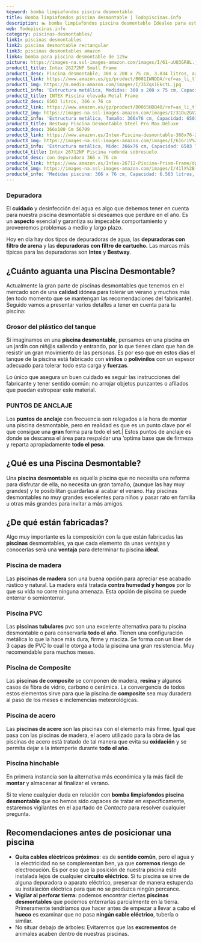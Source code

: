 ```yaml
---
keyword: bomba limpiafondos piscina desmontable
title: Bomba limpiafondos piscina desmontable | Todopiscinas.info
description: 🏊 bomba limpiafondos piscina desmontable Ideales para este verano 2021. Aquí puedes comprar bomba limpiafondos piscina desmontable y comparar con otras similares. No dejes escapar bomba limpiafondos piscina desmontable a un precio realmente tentador.
web: Todopiscinas.info
category: piscinas-desmontables/
link1: piscinas desmontables
link2: piscina desmontable rectangular
link3: piscinas desmontables amazon
link4: bomba para piscina desmontable de 125w
picture: https://images-na.ssl-images-amazon.com/images/I/61-uUQ3GR8L.jpg
product1_title: Intex 28272NP Small Frame
product1_desc: Piscina desmontable, 300 x 200 x 75 cm, 3.834 litros, azul
product1_link: https://www.amazon.es/gp/product/B001IWNDDA/ref=as_li_tl?ie=UTF8&camp=3638&creative=24630&creativeASIN=B001IWNDDA&linkCode=as2&tag=todopiscinas0e-21&linkId=25b9d647487c889cb6ef56ed63f50ca1
product1_img: https://m.media-amazon.com/images/I/31ZqsiEkctL.jpg
product1_info: 'Estructura metálica, Medidas: 300 x 200 x 75 cm, Capacidad: 3.834 litros, Para 6 personas (+ 6 años), Fácil montaje, Forma rectangular'
product2_title: INTEX Piscina elevada Metal Frame
product2_desc: 6503 litros, 366 x 76 cm
product2_link: https://www.amazon.es/gp/product/B0065HDQ4O/ref=as_li_tl?ie=UTF8&camp=3638&creative=24630&creativeASIN=B0065HDQ4O&linkCode=as2&tag=todopiscinas0e-21&linkId=ed2430e3ba564d3527ee103df33ed7b3
product2_img: https://images-na.ssl-images-amazon.com/images/I/31Ou2GV2SAL.jpg
product2_info: 'Estructura metálica, Tamaño: 366x76 cm, Capacidad: 6503 litros, Forma circular, De 4 a 7 personas (+6 años)'
product3_title: Bestway Piscina Desmontable Steel Pro Max Deluxe
product3_desc: 366x100 Cm 56709
product3_link: https://www.amazon.es/Intex-Piscina-desmontable-366x76-28210NP/dp/B0065HDQ4O?__mk_es_ES=%C3%85M%C3%85%C5%BD%C3%95%C3%91&crid=25UQGV9HG2INI&dchild=1&keywords=piscinas+desmontables&qid=1615854176&sprefix=piscinas+dem%2Caps%2C201&sr=8-5&linkCode=ll1&tag=todopiscinas0e-21&linkId=34f200977c6cbaab1f3f4d9ac0e64755&language=es_ES&ref_=as_li_ss_tl
product3_img: https://images-na.ssl-images-amazon.com/images/I/616riV%2BiY3L.jpg
product3_info: 'Estructura metálica, Mide: 366x76 cm, Capacidad: 6503 litros, De 4 a 7 personas mayores de 6 años, Forma circular, Tecnología Super-Tough'
product4_title: Intex 26712NP Piscina redonda sobresuelo
product4_desc: con depuradora 366 x 76 cm
product4_link: https://www.amazon.es/Intex-26712-Piscina-Prism-Frame/dp/B07FB823GL?__mk_es_ES=%C3%85M%C3%85%C5%BD%C3%95%C3%91&dchild=1&keywords=piscinas+desmontables+con+depuradora&qid=1615936418&sr=8-5&linkCode=ll1&tag=todopiscinas0e-21&linkId=d98699de7830cd471766fa1daa36de34&language=es_ES&ref_=as_li_ss_tl
product4_img: https://images-na.ssl-images-amazon.com/images/I/41lX%2B-YpibL.jpg
product4_info: 'Medidas piscina: 366 x 76 cm, Capacidad: 6.503 litros, Incluye depuradora de cartucha A, Lona resistente triple capa'
---
```




### Depuradora

El **cuidado** y desinfección del agua es algo que debemos tener en cuenta para nuestra piscina desmontable si deseamos que perdure en el año. Es un **aspecto** esencial y garantiza su impecable comportamiento y proveeremos problemas a medio y largo plazo.

Hoy en día hay dos tipos de depuradoras de agua, las **depuradoras con filtro de arena** y  las **depuradoras** **con filtro de cartucho.** Las marcas más típicas para las depuradoras son **Intex** y **Bestway**.


## ¿Cuánto aguanta una Piscina Desmontable?

Actualmente la gran parte de piscinas desmontables que tenemos en el mercado son de una **calidad** idónea para tolerar un verano y muchos más (en todo momento que se mantengan las recomendaciones del fabricante). Seguido vamos a presentar varios detalles a tener en cuenta para tu piscina:


### Grosor del plástico del tanque

Si imaginamos en una **piscina desmontable**, pensamos en una piscina en un jardín con niñ@s saliendo y entrando, por lo que tienes claro que han de resistir un gran movimiento de las personas. Es por eso que en estos días el tanque de la piscina está fabricado con **vinilos** o **polivinilos** con un espesor adecuado para tolerar todo esta carga y **fuerzas**.

Lo único que asegura un	 buen cuidado es seguir las instrucciones del fabricante y tener sentido común: no arrojar objetos punzantes o afilados que puedan estropear este material.


### PUNTOS DE ANCLAJE

Los **puntos de anclaje** con frecuencia son relegados a la hora de montar una piscina desmontable, pero en realidad es que es un punto clave por el que consigue una **gran** forma para todo el set.| Estos puntos de anclaje es donde se descansa el área para respaldar una ’optima base que de firmeza y reparta apropiadamente **todo el peso**.
## ¿Qué es una Piscina Desmontable?

Una **piscina desmontable** es aquella piscina que no necesita una reforma para disfrutar de ella, no necesita un gran tamaño, (aunque las hay muy grandes) y te posibilitan guardarlas al acabar el verano. Hay piscinas desmontables no muy grandes excelentes para niños y pasar rato en familia u otras más grandes para invitar a más amigos.

<stats-list :link1=link1 :link2=link2 :link3=link3 :link4=link4 :category=category></stats-list>


## ¿De qué  están fabricadas?

Algo muy importante es la composición con la que están fabricadas las **piscinas** desmontables, ya que cada elemento da unas ventajas y conocerlas  será una **ventaja** para determinar tu piscina **ideal**.


### Piscina de madera

Las **piscinas de madera** son una buena opción para apreciar ese acabado rústico y natural. La madera está tratada **contra humedad y hongos** por lo que su vida no corre ninguna amenaza. Esta opción de piscina se puede enterrar o semienterrar.


### Piscina  PVC

Las **piscinas tubulares** pvc son una excelente alternativa para tu piscina desmontable o para conservarla **todo el año**. Tienen una configuración metálica lo que la hace más dura, firme y maciza. Se forma con un liner de 3 capas de PVC lo cual le otorga a toda la piscina una gran resistencia. Muy recomendable para muchos meses.


### Piscina de Composite

Las **piscinas de composite** se componen de madera, **resina** y algunos casos de fibra de vidrio, carbono o cerámica. La convergencia de todos estos elementos sirve para que la piscina de **composite** sea muy duradera al paso de los meses e inclemencias meteorológicas.


### Piscina de acero

Las **piscinas de acero** son las piscinas con el elemento más firme. Igual que pasa con las piscinas de madera, el acero utilizado para la obra de las piscinas de acero está tratado de tal manera que evita su **oxidación** y se permita dejar a la intemperie durante **todo el año**.


### Piscina hinchable

En primera instancia son la alternativa más económica y la más fácil de **montar** y almacenar al finalizar el verano.

Si te viene cualquier duda en relación con **bomba limpiafondos piscina desmontable** que no hemos sido capaces de tratar en específicamente, estaremos vigilantes en el apartado de _Contacto_ para resolver cualquier pregunta.


## Recomendaciones antes de posicionar una piscina



*   **Quita cables eléctricos próximos**: es de **sentido común**, pero el agua y la electricidad no se complementan ben, ya que **corremos** riesgo de electrocución. Es por eso que la posición de nuestra piscina esté instalada lejos de cualquier **circuito eléctrico**. Si tu piscina se sirve de alguna depuradora o aparato eléctrico, preservar de manera estupenda su instalación eléctrica para que no se produzca ningún percance.
*   **Vigilar al perforar tierra:** podemos encontrar ciertas **piscinas desmontables** que podemos enterrarlas parcialmente en la tierra. Primeramente tendríamos que hacer antes de empezar a llevar a cabo el **hueco** es examinar que no pasa **ningún cable eléctrico**, tubería o similar.
*   No situar debajo de árboles: Evitaremos que las **excrementos** de animales acaben dentro de nuestras piscinas.

<brand-panel :title=product1_title :desc=product1_desc :img=product1_img :link=product1_link></brand-panel>

<external-banner></external-banner>
